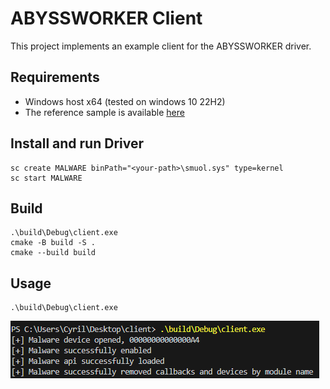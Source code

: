# ABYSSWORKER Client
This project implements an example client for the ABYSSWORKER driver. 

## Requirements
- Windows host x64 (tested on windows 10 22H2)
- The reference sample is available [here](https://www.virustotal.com/gui/file/6a2a0f9c56ee9bf7b62e1d4e1929d13046cd78a93d8c607fe4728cc5b1e8d050)

## Install and run Driver
```text
sc create MALWARE binPath="<your-path>\smuol.sys" type=kernel
sc start MALWARE
```

## Build
```text
.\build\Debug\client.exe
cmake -B build -S .
cmake --build build
```

## Usage
```text
.\build\Debug\client.exe
```
![output-example](output.png)